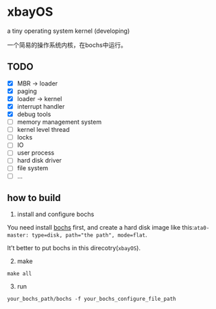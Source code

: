 # xbayOS
a tiny operating system kernel (developing)

一个简易的操作系统内核，在bochs中运行。

## TODO
- [x] MBR -> loader
- [x] paging
- [x] loader -> kernel
- [x] interrupt handler
- [x] debug tools
- [ ] memory management system
- [ ] kernel level thread
- [ ] locks
- [ ] IO
- [ ] user process
- [ ] hard disk driver
- [ ] file system
- [ ] ...

## how to build

1. install and configure bochs
   
You need install [bochs](http://bochs.sourceforge.net/getcurrent.html) first, and create a hard disk image like this:`ata0-master: type=disk, path="the path", mode=flat`.


It't better to put bochs in this direcotry(`xbayOS`).

2. make
```
make all
```

3. run
```
your_bochs_path/bochs -f your_bochs_configure_file_path
```